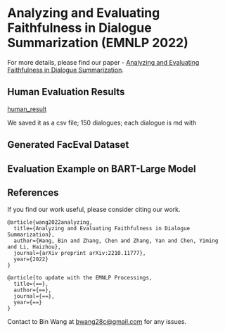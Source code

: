 # Analyzing and Evaluating Faithfulness in Dialogue Summarization (EMNLP 2022)

For more details, please find our paper - [Analyzing and Evaluating Faithfulness in Dialogue Summarization](https://arxiv.org/abs/2210.11777).

## Human Evaluation Results

[human_result](https://github.com/BinWang28/FacEval/tree/main/human_result)

We saved it as a csv file;
150 dialogues;
 each dialogue is md with

## Generated FacEval Dataset



## Evaluation Example on BART-Large Model

## References

If you find our work useful, please consider citing our work.

```
@article{wang2022analyzing,
  title={Analyzing and Evaluating Faithfulness in Dialogue Summarization},
  author={Wang, Bin and Zhang, Chen and Zhang, Yan and Chen, Yiming and Li, Haizhou},
  journal={arXiv preprint arXiv:2210.11777},
  year={2022}
}
```

```
@article{to update with the EMNLP Processings,
  title={==},
  author={==},
  journal={==},
  year={==}
}
```

Contact to Bin Wang at [bwang28c@gmail.com](mailto:bwang28c@gmail.com) for any issues.